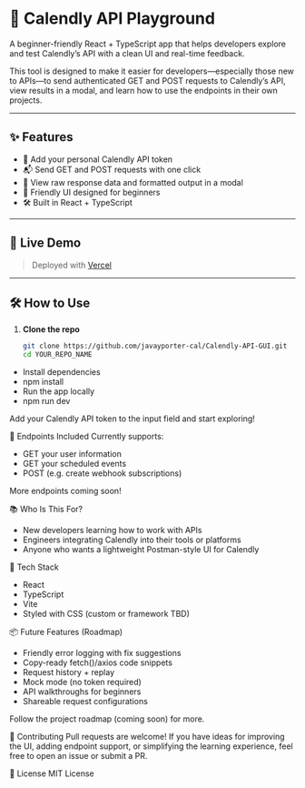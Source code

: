 # 📅 Calendly API Playground

A beginner-friendly React + TypeScript app that helps developers explore and test Calendly’s API with a clean UI and real-time feedback.

This tool is designed to make it easier for developers—especially those new to APIs—to send authenticated GET and POST requests to Calendly’s API, view results in a modal, and learn how to use the endpoints in their own projects.

---

## ✨ Features

- 🔑 Add your personal Calendly API token
- 📬 Send GET and POST requests with one click
- 🧾 View raw response data and formatted output in a modal
- 🧠 Friendly UI designed for beginners
- 🛠 Built in React + TypeScript

---

## 🚀 Live Demo

> Deployed with [Vercel](https://calendly-api-gui.vercel.app/)

---

## 🛠 How to Use

1. **Clone the repo**  
   ```bash
   git clone https://github.com/javayporter-cal/Calendly-API-GUI.git
   cd YOUR_REPO_NAME
- Install dependencies
- npm install
- Run the app locally
- npm run dev

Add your Calendly API token to the input field and start exploring!



🧪 Endpoints Included
Currently supports:

- GET your user information
- GET your scheduled events
- POST (e.g. create webhook subscriptions)


More endpoints coming soon!

📚 Who Is This For?
- New developers learning how to work with APIs
- Engineers integrating Calendly into their tools or platforms
- Anyone who wants a lightweight Postman-style UI for Calendly



🧰 Tech Stack
- React
- TypeScript
- Vite
- Styled with CSS (custom or framework TBD)



📦 Future Features (Roadmap)
- Friendly error logging with fix suggestions
- Copy-ready fetch()/axios code snippets
- Request history + replay
- Mock mode (no token required)
- API walkthroughs for beginners
- Shareable request configurations

Follow the project roadmap (coming soon) for more.

🙌 Contributing
Pull requests are welcome! If you have ideas for improving the UI, adding endpoint support, or simplifying the learning experience, feel free to open an issue or submit a PR.

📄 License
MIT License


